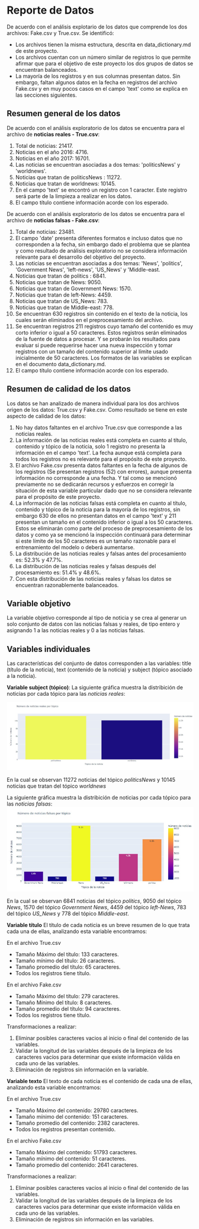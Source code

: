 # Reporte de Datos

De acuerdo con el análisis explotario de los datos que comprende los dos archivos: Fake.csv y True.csv. Se identificó:
* Los archivos tienen la misma estructura, descrita en data_dictionary.md de este proyecto.
* Los archivos cuentan con un número similar de registros lo que permite afirmar que para el objetivo de este proyecto los dos grupos de datos se encuentran balanceados.
* La mayoría de los registros y en sus columnas presentan datos. Sin embargo, faltan algunos datos en la fecha en registros del archivo Fake.csv y en muy pocos casos en el campo 'text' como se explica en las secciones siguientes.

## Resumen general de los datos
De acuerdo con el análisis exploratorio de los datos se encuentra para el archivo de **noticias reales - True.csv**:

1. Total de noticias: 21417.
2. Noticias en el año 2016: 4716.
3. Noticias en el año 2017: 16701.
4. Las noticias se encuentran asociadas a dos temas: 'politicsNews' y 'worldnews'.
5. Noticias que tratan de politicsNews : 11272.
6. Noticias que tratan de worldnews: 10145.
7. En el campo 'text' se encontró un registro con 1 caracter. Este registro será parte de la limpieza a realizar en los datos.
8. El campo título contiene información acorde con los esperado.

De acuerdo con el análisis exploratorio de los datos se encuentra para el archivo de **noticias falsas - Fake.csv**:

1. Total de noticias: 23481.
2. El campo 'date' presenta diferentes formatos e incluso datos que no corresponden a la fecha, sin embargo dado el problema que se plantea y como resultado de análisis exploratorio no se considera información relevante para el desarrollo del objetivo del proyecto.
3. Las noticias se encuentran asociadas a dos temas: 'News', 'politics', 'Government News', 'left-news', 'US_News' y 'Middle-east.
4. Noticias que tratan de politics : 6841.
5. Noticias que tratan de News: 9050.
6. Noticias que tratan de Government News: 1570.
7. Noticias que tratan de left-News: 4459.
8. Noticias que tratan de US_News: 783.
9. Noticias que tratan de Middle-east: 778.
10. Se encuentran 630 registros sin contenido en el texto de la noticia, los cuales serán eliminados en el preprocesamiento del archivo.
11. Se encuentran registros 211 registros cuyo tamaño del contenido es muy corto inferior o igual a 50 caracteres. Estos registros serán eliminados de la fuente de datos a procesar. Y se probarán los resultados para evaluar si puede requerirse hacer una nueva inspección y tomar registros con un tamaño del contenido superior al límite usado inicialmente de 50 caracteres.
Los formatos de las variables se explican en el documento data_dictionary.md.
12. El campo título contiene información acorde con los esperado.

## Resumen de calidad de los datos

Los datos se han analizado de manera individual para los dos archivos origen de los datos: True.csv y Fake.csv. Como resultado se tiene en este aspecto de calidad de los datos:
1. No hay datos faltantes en el archivo True.csv que corresponde a las noticias reales.
2. La información de las noticias reales está completa en cuanto al título, contenido y tópico de la noticia, solo 1 registro no presenta la información en el campo 'text'. La fecha aunque está completa para todos los registros no es relevante para el propósito de este proyecto.
3. El archivo Fake.csv presenta datos faltantes en la fecha de algunos de los registros (Se presentan registros (52) con errores), aunque presenta información no corresponde a una fecha. Y tal como se mencionó previamente no se dedicarán recursos y esfuerzos en corregir la situación de esta variable particular dado que no se considera relevante para el propósito de este proyecto.
4. La información de las noticias falsas está completa en cuanto al título, contenido y tópico de la noticia para la mayoría de los registros, sin embargo 630 de ellos no presentan datos en el campo 'text' y 211 presentan un tamaño en el contenido inferior o igual a los 50 caracteres. Estos se eliminarán como parte del proceso de preprocesamiento de los datos y como ya se mencionó la inspección continuará para determinar si este límite de los 50 caracteres es un tamaño razonable para el entrenamiento del modelo o deberá aumentarse.
5. La distribución de las noticias reales y falsas antes del procesamiento es: 52.3% y 47.7%.
6. La distribución de las noticias reales y falsas después del procesamiento es: 51.4% y 48.6%.
7. Con esta distribución de las noticias reales y falsas los datos se encuentran razonablemente balanceados.

## Variable objetivo

La variable objetivo corresponde al tipo de noticia y se crea al generar un solo conjunto de datos con las noticias falsas y reales, de tipo entero y asignando 1 a las noticias reales y 0  a las noticias falsas.

## Variables individuales

Las características del conjunto de datos corresponden a las variables: title (título de la noticia), text (contenido de la noticia) y subject (tópico asociado a la noticia).

**Variable subject (tópico)**:
La siguiente gráfica muestra la distribición de noticias por cada tópico para las _noticias reales_:

![Noticias por tópico](images/reales_topico.jpg)

En la cual se observan 11272 noticias del tópico _politicsNews_ y 10145 noticias que tratan del tópico _worldnews_

La siguiente gráfica muestra la distribición de noticias por cada tópico para las _noticias falsas_:
![Noticias por tópico](images/falsas_topico.jpg)

En la cual se observan 6841 noticias del tópico _politics_, 9050 del tópico _News_, 1570 del tópico _Government News_, 4459 del tópico _left-News_, 783  del tópico _US_News_ y 778 del tópico _Middle-east_.


**Variable título**
El título de cada noticia es un breve resumen de lo que trata cada una de ellas, analizando esta variable encontramos:

En el archivo True.csv
* Tamaño Máximo del título: 133 caracteres. 
* Tamaño mínimo del título: 26 caracteres.
* Tamaño promedio del título: 65 caracteres.
* Todos los registros tiene título.

En el archivo Fake.csv
* Tamaño Máximo del título: 279 caracteres. 
* Tamaño Mínimo del título: 8 caracteres.
* Tamaño promedio del título: 94 caracteres.
* Todos los registros tiene título.

Transformaciones a realizar:
1. Eliminar posibles caracteres vacios al inicio o final del contenido de las variables.
2. Validar la longitud de las variables después de la limpieza de los caracteres vacíos para determinar que existe información válida en cada uno de las variables.
3. Eliminación de registros sin información en la variable.

**Variable texto**
El texto de cada noticia es el contenido de  cada una de ellas, analizando esta variable encontramos:

En el archivo True.csv
* Tamaño Máximo del contenido: 29780 caracteres. 
* Tamaño mínimo del contenido: 151 caracteres.
* Tamaño promedio del contenido: 2382 caracteres.
* Todos los registros presentan contenido.

En el archivo Fake.csv
* Tamaño Máximo del contenido: 51793 caracteres. 
* Tamaño mínimo del contenido: 51 caracteres.
* Tamaño promedio del contenido: 2641 caracteres.

Transformaciones a realizar:
1. Eliminar posibles caracteres vacíos al inicio o final del contenido de las variables.
2. Validar la longitud de las variables después de la limpieza de los caracteres vacíos para determinar que existe información válida en cada uno de las variables.
3. Eliminación de registros sin información en las variables.
